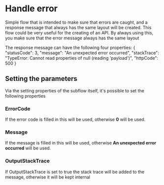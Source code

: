 # Handle error

Simple flow that is intended to make sure that errors are caught, and a response message that always has the same layout will be created. This flow could be very useful for the creating of an API. By always using this, you make sure that the error message always has the same layout

The response message can have the following four properties:
   {
	    "statusCode": 3,
	    "message": "An unexpected error occurred",
	    "stackTrace": "TypeError: Cannot read properties of null (reading 'payload')",
	    "httpCode": 500
	}
	
## Setting the parameters
Via the setting properties of the subflow itself, it's possible to set the following properties
### ErrorCode
If the error code is filled in this will be used, otherwise **0** will be used.

### Message
If the message is filled in this will be used, otherwise **An unexpected error occurred** will be used.

### OutputStackTrace
If OutputStackTrace is set to true the stack trace will be added to the message, otherwise it will be kept internal